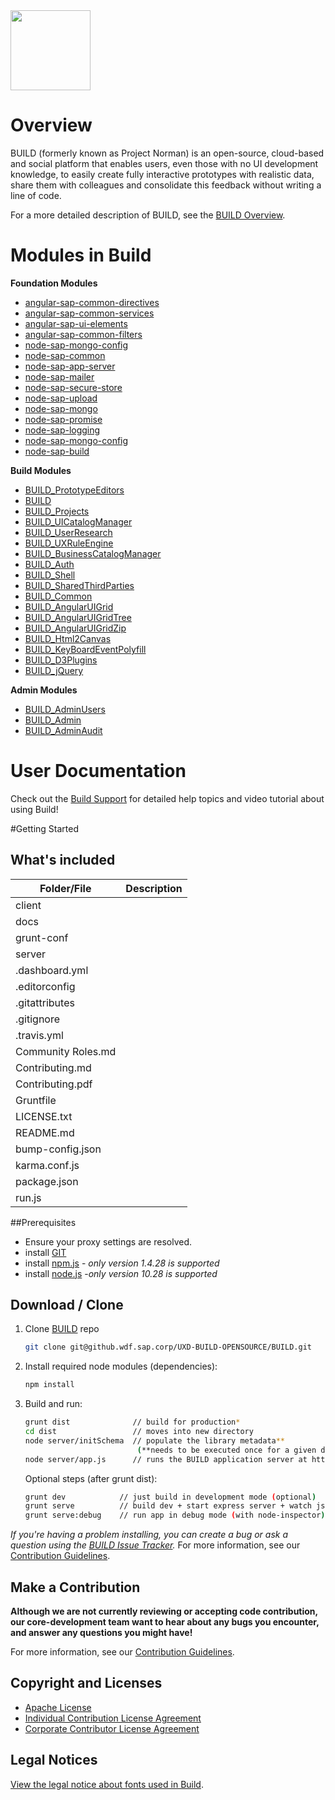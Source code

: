 <img src = "(https://github.com/SAP/BUILD/tree/master/blob/master/docs/images/BUILD_Logo_Light.png?raw=true" height="128"> 

# Overview 
BUILD (formerly known as Project Norman) is an open-source, cloud-based and social platform that enables users, even those with no UI development knowledge, to easily create fully interactive prototypes with realistic data, share them with colleagues and consolidate this feedback without writing a line of code. 

For a more detailed description of BUILD, see the [BUILD Overview](https://github.com/SAP/BUILD/wiki/BUILD-Overview).

# Modules in Build
**Foundation Modules**
+ [angular-sap-common-directives](https://github.com/SAP/BUILD/tree/master/angular-sap-common-directives)
+ [angular-sap-common-services](https://github.com/SAP/BUILD/tree/master/angular-sap-common-services)
+ [angular-sap-ui-elements](https://github.com/SAP/BUILD/tree/master/angular-sap-ui-elements)
+ [angular-sap-common-filters](https://github.com/SAP/BUILD/tree/master/angular-sap-common-filters)
+ [node-sap-mongo-config](https://github.com/SAP/BUILD/tree/master/node-sap-mongo-config)
+ [node-sap-common](https://github.com/SAP/BUILD/tree/master/node-sap-common)
+ [node-sap-app-server](https://github.com/SAP/BUILD/tree/master/node-sap-app-server)
+ [node-sap-mailer](https://github.com/SAP/BUILD/tree/master/node-sap-mailer)
+ [node-sap-secure-store](https://github.com/SAP/BUILD/tree/master/node-sap-secure-store)
+ [node-sap-upload](https://github.com/SAP/BUILD/tree/master/node-sap-upload)
+ [node-sap-mongo](https://github.com/SAP/BUILD/tree/master/node-sap-mongo)
+ [node-sap-promise](https://github.com/SAP/BUILD/tree/master/node-sap-promise)
+ [node-sap-logging](https://github.com/SAP/BUILD/tree/master/node-sap-logging)
+ [node-sap-mongo-config](https://github.com/SAP/BUILD/tree/master/node-sap-mongo-config)
+ [node-sap-build](https://github.com/SAP/BUILD/tree/master/node-sap-build)

**Build Modules**
+ [BUILD_PrototypeEditors](https://github.com/SAP/BUILD/tree/master/BUILD_PrototypeEditors)
+ [BUILD](https://github.com/SAP/BUILD/tree/master/BUILD_angular-sap-common-directives)
+ [BUILD_Projects](https://github.com/SAP/BUILD/tree/master/BUILD_Projects)
+ [BUILD_UICatalogManager](https://github.com/SAP/BUILD/tree/master/BUILD_UICatalogManager)
+ [BUILD_UserResearch](https://github.com/SAP/BUILD/tree/master/BUILD_UserResearch)
+ [BUILD_UXRuleEngine](https://github.com/SAP/BUILD/tree/master/BUILD_UXRuleEngine)
+ [BUILD_BusinessCatalogManager](https://github.com/SAP/BUILD/tree/master/BUILD_BusinessCatalogManager)
+ [BUILD_Auth](https://github.com/SAP/BUILD/tree/master/BUILD_Auth) 
+ [BUILD_Shell](https://github.com/SAP/BUILD/tree/master/BUILD_Shell)
+ [BUILD_SharedThirdParties](https://github.com/SAP/BUILD/tree/master/BUILD_SharedThirdParties)
+ [BUILD_Common](https://github.com/SAP/BUILD/tree/master/BUILD_Common)
+ [BUILD_AngularUIGrid](https://github.com/SAP/BUILD/tree/master/BUILD_NgUIGrid)
+ [BUILD_AngularUIGridTree](https://github.com/SAP/BUILD/tree/master/BUILD_norman-angular-ui-tree)
+ [BUILD_AngularUIGridZip](https://github.com/SAP/BUILD/tree/master/BUILD_AngularZip)
+ [BUILD_Html2Canvas](https://github.com/SAP/BUILD/tree/master/BUILD_Html2Canvas)
+ [BUILD_KeyBoardEventPolyfill](https://github.com/SAP/BUILD/tree/master/BUILD_norman-keyboard-event-polyfill)
+ [BUILD_D3Plugins](https://github.com/SAP/BUILD/tree/master/BUILD_norman-d3-plugins)
+ [BUILD_jQuery](https://github.com/SAP/BUILD/tree/master/BUILD_jquery-norman)

**Admin Modules**
+ [BUILD_AdminUsers](https://github.com/SAP/BUILD/tree/master/BUILD_admin-users)
+ [BUILD_Admin](https://github.com/SAP/BUILD/tree/master/BUILD_admin)
+ [BUILD_AdminAudit](https://github.com/SAP/BUILD/tree/master/BUILD_admin-audit)

# User Documentation
Check out the [Build Support](http://sap.github.io/BUILD_User_Assistance) for detailed help topics and video tutorial about using Build!

#Getting Started

## What's included
|Folder/File  | Description |
| ------------- | ------------- | 
|client  |  |
| docs |  | 
| grunt-conf |  |
| server |  |
| .dashboard.yml |  |
| .editorconfig |  | 
| .gitattributes |  |
| .gitignore |  |
| .travis.yml |  | 
| Community Roles.md |  |
| Contributing.md |  |
| Contributing.pdf |  | 
| Gruntfile |  |
| LICENSE.txt |  |
| README.md |  | 
| bump-config.json  |  |
| karma.conf.js  |  |
| package.json  |  | 
| run.js |  |


##Prerequisites
- Ensure your proxy settings are resolved. 
- install [GIT](https://git-scm.com/downloads)
- install [npm.js](https://docs.npmjs.com/cli/install) - _*only version 1.4.28 is supported*_
- install [node.js](https://docs.npmjs.com/cli/install) -_*only version 10.28 is supported*_

## Download / Clone

1. Clone [BUILD](https://github.com/SAP/BUILD) repo
    ```sh
    git clone git@github.wdf.sap.corp/UXD-BUILD-OPENSOURCE/BUILD.git
    ```

2. Install required node modules (dependencies):
    ```sh
    npm install
    ```

3. Build and run:

    ```sh
    grunt dist              // build for production*
    cd dist                 // moves into new directory
    node server/initSchema  // populate the library metadata** 
                             (**needs to be executed once for a given database in a single node instance)
    node server/app.js      // runs the BUILD application server at http://localhost:9000.
    ```
   Optional steps (after grunt dist):

   ```sh
   grunt dev            // just build in development mode (optional)
   grunt serve          // build dev + start express server + watch js & less for changes (optional)
   grunt serve:debug    // run app in debug mode (with node-inspector) (optional)
   ```
_If you're having a problem installing, you can create a bug or ask a question using the [BUILD Issue Tracker](https://github.com/SAP/BUILD/issues)._ For more information, see our [Contribution Guidelines](https://github.com/SAP/BUILD/wiki/Contribution-Guidelines).

## Make a Contribution
**Although we are not currently reviewing or accepting code contribution, our core-development team want to hear about any bugs you encounter, and answer any questions you might have!** 

For more information, see our [Contribution Guidelines](https://github.com/SAP/BUILD/wiki/wiki/Contribution-Guidelines).

## Copyright and Licenses

+ [Apache License](https://github.com/SAP/BUILD/wiki/License)
+ [Individual Contribution License Agreement](https://github.com/SAP/BUILD/blob/temp_build_all/docs/SAP%20License%20Agreements/SAP%2BIndividual%2BContributor%2BLicense%2BAgreement.pdf) 
+ [Corporate Contributor License Agreement](https://github.com/SAP/BUILD/blob/temp_build_all/docs/SAP%20License%20Agreements/SAP%2BCorporate%2BContributor%2BLicense%2BAgreement.pdf) 

## Legal Notices

[View the legal notice about fonts used in Build](https://github.com/SAP/BUILD/wiki/Legal-Notice-About-Fonts).
